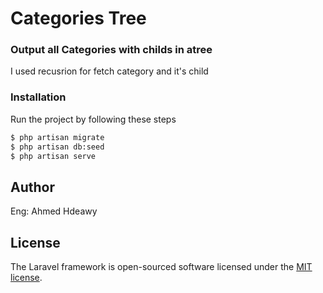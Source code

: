 # Categories Tree

### Output all Categories with childs in atree

I used recusrion for fetch category and it's child

### Installation

Run the project by following these steps


```sh
$ php artisan migrate
$ php artisan db:seed
$ php artisan serve
```
## Author

Eng: Ahmed Hdeawy


## License

The Laravel framework is open-sourced software licensed under the [MIT license](https://opensource.org/licenses/MIT).

